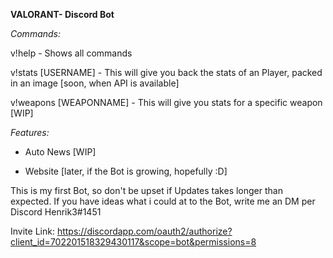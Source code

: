 **VALORANT- Discord Bot**
 
 

*Commands:*


v!help - Shows all commands

v!stats [USERNAME] - This will give you back the stats of an Player, packed in an image [soon, when API is available]

v!weapons [WEAPONNAME] - This will give you stats for a specific weapon [WIP]

*Features:*

- Auto News [WIP]

- Website [later, if the Bot is growing, hopefully :D]

This is my first Bot, so don't be upset if Updates takes longer than expected. If you have ideas what i could at to the Bot, write me an DM per Discord Henrik3#1451


Invite Link: https://discordapp.com/oauth2/authorize?client_id=702201518329430117&scope=bot&permissions=8
